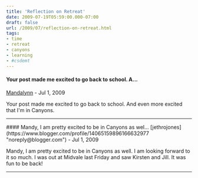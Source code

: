 ```yaml
---
title: 'Reflection on Retreat'
date: 2009-07-19T05:59:00.000-07:00
draft: false
url: /2009/07/reflection-on-retreat.html
tags: 
- time
- retreat
- canyons
- learning
- #csdemt
---
```


#### Your post made me excited to go back to school. A...
[Mandalynn](https://www.blogger.com/profile/14077904950172126572 "noreply@blogger.com") - <time datetime="2009-07-20T09:20:00.102-07:00">Jul 1, 2009</time>

Your post made me excited to go back to school. And even more excited that I'm in Canyons.
<hr />
#### Mandy, I am pretty excited to be in Canyons as wel...
[jethrojones](https://www.blogger.com/profile/14065159896166632977 "noreply@blogger.com") - <time datetime="2009-07-20T12:17:34.464-07:00">Jul 1, 2009</time>

Mandy, I am pretty excited to be in Canyons as well. I am looking forward to it so much. I was out at Midvale last Friday and saw Kirsten and Jill. It was fun to be back!
<hr />
